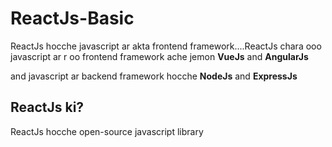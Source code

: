 # ReactJs-Basic

   ReactJs hocche javascript ar akta frontend framework....ReactJs chara ooo javascript ar r oo frontend framework ache jemon **VueJs** and **AngularJs**

   and javascript ar backend framework hocche **NodeJs** and  **ExpressJs**


 ## ReactJs ki?

  ReactJs hocche open-source javascript library   
